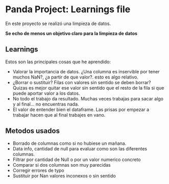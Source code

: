 # Panda Project: Learnings file

En este proyecto se realizó una limpieza de datos.

**Se echo de menos un objetivo claro para la limpieza de datos**

## Learnings

Estos son las principales cosas que he aprendido:

* Valorar la importancia de datos. ¿Una columna es inservible por tener muchos NaN?, ¿a partir de que valor?. esto es algo relativo.
* ¿Borrar o sustituir? Filas con valores sin sentido se deben borrar? Quizas es mejor quitar ese valor sin sentido que el resto de la fila si que puede aportar valor a los datos.
* No todo el trabajo da resultado. Muchas veces trabajas para sacar algo y al final... no encuentras nada.
* El valor de entender bien el dataframe. Las prisas por empezar a trabajar hacen que al final trabajes en vano.

## Metodos usados

* Borrado de columnas como si no hubiese un mañana.
* Data info, cantidad de null para evaluar como son las diferentes columnas.
* Filtrar por cantidad de Null o por un valor numerico concreto
* Comparar si dos columnas son muy parecidas
* Corregir errores de typo
* Sustituir por Nan valores inconexos o sin sentido

